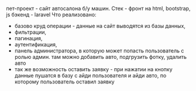 пет-проект - сайт автосалона б/у машин. Стек - фронт на html, bootstrap, js
бэкенд - laravel
Что реализовано:
- базово круд операции - данные на сайт выводятся из базы данных,
- фильтрации,
- пагинация,
- аутентификация,
- панель администратора, в которую может попасть пользователь с ролью админ. там можно добавить авто, подгрузить фотку, удалить авто
- так же возможность оставить заявку - при нажатии на кнопку данные пушатся в базу с айди пользователя и айди авто, по которому пользователь оставил заявку
